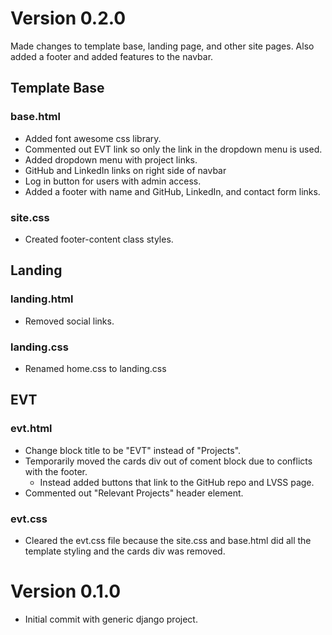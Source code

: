 # Version 0.2.0
Made changes to template base, landing page, and other site pages. Also added a footer and added features to the navbar.
## Template Base
### base.html
- Added font awesome css library.
- Commented out EVT link so only the link in the dropdown menu is used.
- Added dropdown menu with project links.
- GitHub and LinkedIn links on right side of navbar
- Log in button for users with admin access.
- Added a footer with name and GitHub, LinkedIn, and contact form links.
### site.css
- Created footer-content class styles.

## Landing
### landing.html
- Removed social links.
### landing.css
- Renamed home.css to landing.css

## EVT
### evt.html
- Change block title to be "EVT" instead of "Projects".
- Temporarily moved the cards div out of coment block due to conflicts with the footer.
    - Instead added buttons that link to the GitHub repo and LVSS page.
- Commented out "Relevant Projects" header element.
### evt.css
- Cleared the evt.css file because the site.css and base.html did all the template styling and the cards div was removed.

# Version 0.1.0
- Initial commit with generic django project.